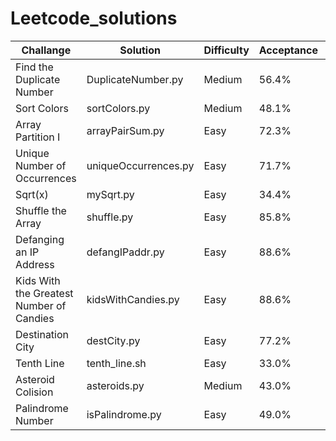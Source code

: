 # Leetcode_solutions

| Challange | Solution  | Difficulty  | Acceptance | Runtime  | Memory  |
| --- | --- | --- | --- | --- | --- |
| Find the Duplicate Number | DuplicateNumber.py  | Medium  | 56.4% | 3204 ms | 16.4 MB |
| Sort Colors | sortColors.py | Medium  |	48.1%  | 28 ms | 14.1 MB |
| Array Partition I | arrayPairSum.py | Easy  | 72.3% | 368 ms  | 16.9 MB |
|Unique Number of Occurrences | uniqueOccurrences.py  | Easy  | 71.7% | 52 ms | 14.3 MB |
| Sqrt(x) | mySqrt.py  | Easy  | 34.4%  | 32 ms | 14.1 MB	|
| Shuffle the Array | shuffle.py |  Easy  | 85.8% | 100 ms  | 14.4 MB |
| Defanging an IP Address | defangIPaddr.py | Easy |  88.6% |  28 ms  | 14.1 MB |
| Kids With the Greatest Number of Candies  | kidsWithCandies.py  | Easy  | 88.6% | 32 ms | 14.1 MB |
| Destination City  | destCity.py | Easy  |	77.2% | 56 ms | 14.1 MB |
| Tenth Line    | tenth_line.sh | Easy  | 33.0% | 4 ms  | 3.6 MB  |
| Asteroid Colision | asteroids.py | Medium | 43.0% | 704 ms | 15.1 MB  |
| Palindrome Number | isPalindrome.py | Easy  | 49.0% | 52 ms | 14.2  MB  |
